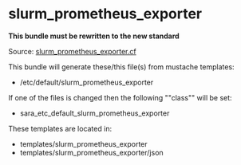 # slurm_prometheus_exporter

**This bundle must be rewritten to the new standard**

Source: [slurm_prometheus_exporter.cf](/services/slurm_prometheus_exporter.cf)

This bundle will generate these/this file(s) from mustache templates:
 * /etc/default/slurm_prometheus_exporter

If one of the files is changed then the following ""class"" will be set:
 * sara_etc_default_slurm_prometheus_exporter

These templates are located in:
 * templates/slurm_prometheus_exporter
 * templates/slurm_prometheus_exporter/json

